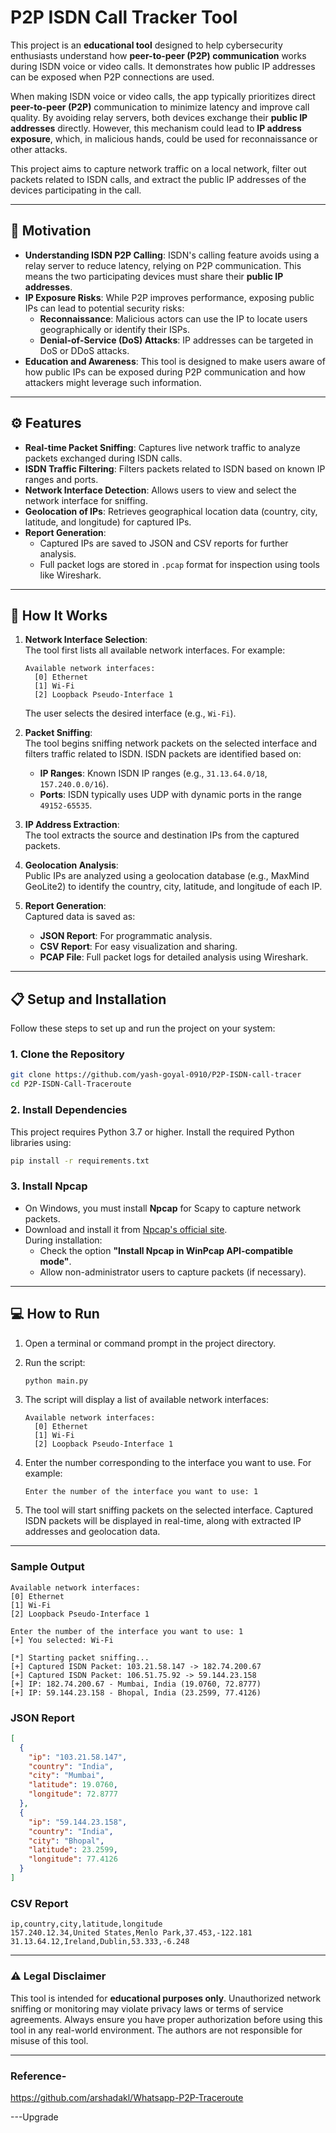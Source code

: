 # **P2P ISDN Call Tracker Tool**

This project is an **educational tool** designed to help cybersecurity enthusiasts understand how **peer-to-peer (P2P) communication** works during ISDN voice or video calls. It demonstrates how public IP addresses can be exposed when P2P connections are used.  

When making ISDN voice or video calls, the app typically prioritizes direct **peer-to-peer (P2P)** communication to minimize latency and improve call quality. By avoiding relay servers, both devices exchange their **public IP addresses** directly. However, this mechanism could lead to **IP address exposure**, which, in malicious hands, could be used for reconnaissance or other attacks.

This project aims to capture network traffic on a local network, filter out packets related to ISDN calls, and extract the public IP addresses of the devices participating in the call.

---

## **🌟 Motivation**

- **Understanding ISDN P2P Calling**: ISDN's calling feature avoids using a relay server to reduce latency, relying on P2P communication. This means the two participating devices must share their **public IP addresses**.
- **IP Exposure Risks**: While P2P improves performance, exposing public IPs can lead to potential security risks:
  - **Reconnaissance**: Malicious actors can use the IP to locate users geographically or identify their ISPs.
  - **Denial-of-Service (DoS) Attacks**: IP addresses can be targeted in DoS or DDoS attacks.
- **Education and Awareness**: This tool is designed to make users aware of how public IPs can be exposed during P2P communication and how attackers might leverage such information.

---

## **⚙️ Features**

- **Real-time Packet Sniffing**: Captures live network traffic to analyze packets exchanged during ISDN calls.
- **ISDN Traffic Filtering**: Filters packets related to ISDN based on known IP ranges and ports.
- **Network Interface Detection**: Allows users to view and select the network interface for sniffing.
- **Geolocation of IPs**: Retrieves geographical location data (country, city, latitude, and longitude) for captured IPs.
- **Report Generation**:
  - Captured IPs are saved to JSON and CSV reports for further analysis.
  - Full packet logs are stored in `.pcap` format for inspection using tools like Wireshark.

---

## **🚀 How It Works**

1. **Network Interface Selection**:  
   The tool first lists all available network interfaces. For example:
   ```plaintext
   Available network interfaces:
     [0] Ethernet
     [1] Wi-Fi
     [2] Loopback Pseudo-Interface 1
   ```
   The user selects the desired interface (e.g., `Wi-Fi`).

2. **Packet Sniffing**:  
   The tool begins sniffing network packets on the selected interface and filters traffic related to ISDN. ISDN packets are identified based on:
   - **IP Ranges**: Known ISDN IP ranges (e.g., `31.13.64.0/18`, `157.240.0.0/16`).
   - **Ports**: ISDN typically uses UDP with dynamic ports in the range `49152-65535`.

3. **IP Address Extraction**:  
   The tool extracts the source and destination IPs from the captured packets.

4. **Geolocation Analysis**:  
   Public IPs are analyzed using a geolocation database (e.g., MaxMind GeoLite2) to identify the country, city, latitude, and longitude of each IP.

5. **Report Generation**:  
   Captured data is saved as:
   - **JSON Report**: For programmatic analysis.
   - **CSV Report**: For easy visualization and sharing.
   - **PCAP File**: Full packet logs for detailed analysis using Wireshark.

---

## **📋 Setup and Installation**

Follow these steps to set up and run the project on your system:

### **1. Clone the Repository**
```bash
git clone https://github.com/yash-goyal-0910/P2P-ISDN-call-tracer
cd P2P-ISDN-Call-Traceroute
```

### **2. Install Dependencies**
This project requires Python 3.7 or higher. Install the required Python libraries using:
```bash
pip install -r requirements.txt
```

### **3. Install Npcap**
- On Windows, you must install **Npcap** for Scapy to capture network packets.  
- Download and install it from [Npcap's official site](https://nmap.org/npcap/).  
  During installation:
  - Check the option **"Install Npcap in WinPcap API-compatible mode"**.
  - Allow non-administrator users to capture packets (if necessary).

---

## **💻 How to Run**

1. Open a terminal or command prompt in the project directory.

2. Run the script:
   ```bash
   python main.py
   ```

3. The script will display a list of available network interfaces:
   ```plaintext
   Available network interfaces:
     [0] Ethernet
     [1] Wi-Fi
     [2] Loopback Pseudo-Interface 1
   ```

4. Enter the number corresponding to the interface you want to use. For example:
   ```plaintext
   Enter the number of the interface you want to use: 1
   ```

5. The tool will start sniffing packets on the selected interface. Captured ISDN packets will be displayed in real-time, along with extracted IP addresses and geolocation data.

---


### **Sample Output**


```plaintext
Available network interfaces:
[0] Ethernet
[1] Wi-Fi
[2] Loopback Pseudo-Interface 1

Enter the number of the interface you want to use: 1
[+] You selected: Wi-Fi

[*] Starting packet sniffing...
[+] Captured ISDN Packet: 103.21.58.147 -> 182.74.200.67
[+] Captured ISDN Packet: 106.51.75.92 -> 59.144.23.158
[+] IP: 182.74.200.67 - Mumbai, India (19.0760, 72.8777)
[+] IP: 59.144.23.158 - Bhopal, India (23.2599, 77.4126)

```

### **JSON Report**
```json
[
  {
    "ip": "103.21.58.147",
    "country": "India",
    "city": "Mumbai",
    "latitude": 19.0760,
    "longitude": 72.8777
  },
  {
    "ip": "59.144.23.158", 
    "country": "India",
    "city": "Bhopal",
    "latitude": 23.2599,
    "longitude": 77.4126
  }
]
```

### **CSV Report**
```csv
ip,country,city,latitude,longitude
157.240.12.34,United States,Menlo Park,37.453,-122.181
31.13.64.12,Ireland,Dublin,53.333,-6.248
```

---

### **⚠️ Legal Disclaimer**

This tool is intended for **educational purposes only**. Unauthorized network sniffing or monitoring may violate privacy laws or terms of service agreements. Always ensure you have proper authorization before using this tool in any real-world environment. The authors are not responsible for misuse of this tool.

---

### **Reference-**

https://github.com/arshadakl/Whatsapp-P2P-Traceroute

---Upgrade
